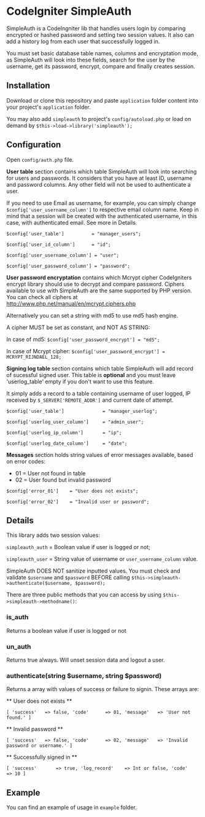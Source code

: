 CodeIgniter SimpleAuth
=======================

SimpleAuth is a CodeIngniter lib that handles users login by comparing encrypted or hashed password and setting two session values. It also can add a history log from each user that successfully logged in.

You must set basic database table names, columns and encryptation mode, as SimpleAuth will look into these fields, search for the user by the username, get its password, encrypt, compare and finally creates session.

Installation
-----------------------

Download or clone this repository and paste `application` folder content into your project's `application` folder.

You may also add `simpleauth` to project's `config/autoload.php` or load on demand by `$this->load->library('simpleauth');`

Configuration
-----------------------
Open `config/auth.php` file.

**User table** section contains which table SimpleAuth will look into searching for users and passwords. It considers that you have at least ID, username and password columns. Any other field will not be used to authenticate a user.

If you need to use Email as username, for example, you can simply change `$config['user_username_column']` to respective email column name. Keep in mind that a session will be created with the authenticated username, in this case, with authenticated email. See more in Details.

`$config['user_table'] 			= "manager_users";`

`$config['user_id_column'] 		= "id";`

`$config['user_username_column'] = "user";`

`$config['user_password_column'] = "password";`

**User password encryptation** contains which Mcrypt cipher CodeIgniters encrypt library should use to decrypt and compare password. Ciphers available to use with SimpleAuth are the same supported by PHP version. You can check all ciphers at http://www.php.net/manual/en/mcrypt.ciphers.php

Alternatively you can set a string with md5 to use md5 hash engine.

A cipher MUST be set as constant, and NOT AS STRING:

In case of md5:
`$config['user_password_encrypt'] = "md5";`

In case of Mcrypt cipher:
`$config['user_password_encrypt'] = MCRYPT_RIJNDAEL_128;`

**Signing log table** section contains which table SimpleAuth will add record of sucessful signed user. This table is  **optional** and you must leave 'userlog_table' empty if you don't want to use this feature.

It simply adds a record to a table containing username of user logged, IP received by `$_SERVER['REMOTE_ADDR']` and current date of attempt.

`$config['user_table'] 				= "manager_userlog";`

`$config['userlog_user_column'] 	= "admin_user";`

`$config['userlog_ip_column'] 		= "ip";`

`$config['userlog_date_column']		= "date";`



**Messages** section holds string values of error messages available, based on error codes:

+ 01 = User not found in table
+ 02 = User found but invalid password

`$config['error_01'] 	= "User does not exists";`

`$config['error_02'] 	= "Invalid user or password";`

Details
-----------------------
This library adds two session values:

`simpleauth_auth` 	= Boolean value if user is logged or not;

`simpleauth_user` 	= String value of username or `user_username_column` value.

SimpleAuth DOES NOT sanitize inputted values. You must check and validate `$username` and `$password` BEFORE calling `$this->simpleauth->authenticate($username, $password);`

There are three public methods that you can access by using `$this->simpleauth->methodname()`:


### is_auth
Returns a boolean value if user is logged or not

### un_auth
Returns true always. Will unset session data and logout a user.

### authenticate(string $username, string $password)
Returns a array with values of success or failure to signin.
These arrays are:


** User does not exists **

`
[
	'success'	=> false,
	'code'		=> 01,
	'message'	=> 'User not found.'
]
`

** Invalid password **

`
[
	'success'	=> false,
	'code'		=> 02,
	'message'	=> 'Invalid password or username.'
]
`

** Successfully signed in **

`
[
	'success'		=> true,
	'log_record'	=> Int or false,
	'code'			=> 10
]
`


Example
-----------------------

You can find an example of usage in `example` folder.

